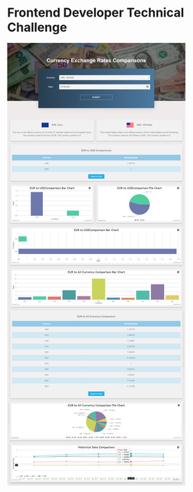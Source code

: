 # Frontend Developer Technical Challenge

![Title-image](https://github.com/nitish1310/frontend-developer-technical-challenge/blob/master/Images/frontend-developer-technical-challenge-image.png)
